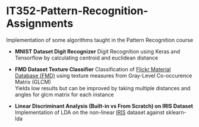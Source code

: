 # IT352-Pattern-Recognition-Assignments
 Implementation of some algorithms taught in the Pattern Recognition course

- **MNIST Dataset Digit Recognizer**
Digit Recognition using Keras and Tensorflow by calculating centroid and euclidean distance

- **FMD Dataset Texture Classifier**
Classification of [Flickr Material Database (FMD)](https://people.csail.mit.edu/lavanya/fmd.html) using texture measures from Gray-Level Co-occurence Matrix (GLCM)  
Yields low results but can be improved by taking multiple distances and angles for glcm matrix for each instance

- **Linear Discriminant Analysis (Built-in vs From Scratch) on IRIS Dataset**
Implementation of LDA on the non-linear [IRIS](https://archive.ics.uci.edu/ml/datasets/iris) dataset against sklearn-lda
